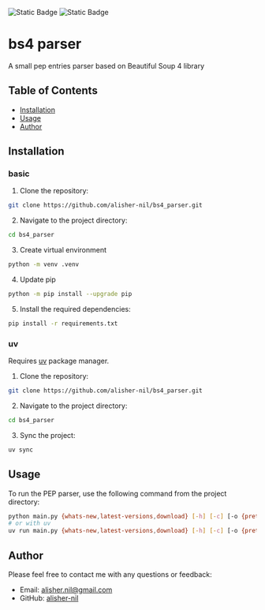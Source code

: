 ![Static Badge](https://img.shields.io/badge/python-3.10-%233776AB?logo=python)
![Static Badge](https://img.shields.io/badge/Beautiful%20Soup%204-v4.12.3-%233776AB)


# bs4 parser

A small pep entries parser based on Beautiful Soup 4 library

## Table of Contents
- [Installation](#installation)
- [Usage](#usage)
- [Author](#author)

## Installation

### basic
1. Clone the repository:

```bash
git clone https://github.com/alisher-nil/bs4_parser.git
```
2. Navigate to the project directory:
```bash
cd bs4_parser
```
3. Create virtual environment
```bash
python -m venv .venv
```
4. Update pip
```bash
python -m pip install --upgrade pip
```
5. Install the required dependencies:
```bash
pip install -r requirements.txt
```
### uv
Requires [uv](https://docs.astral.sh/uv/) package manager.
1. Clone the repository:

```bash
git clone https://github.com/alisher-nil/bs4_parser.git
```

2. Navigate to the project directory:

```bash
cd bs4_parser
```

3. Sync the project:
```bash
uv sync
```
## Usage
To run the PEP parser, use the following command from the project directory:
```bash
python main.py {whats-new,latest-versions,download} [-h] [-c] [-o {pretty,file}] 
# or with uv
uv run main.py {whats-new,latest-versions,download} [-h] [-c] [-o {pretty,file}] 
```
## Author
Please feel free to contact me with any questions or feedback:
- Email: alisher.nil@gmail.com
- GitHub: [alisher-nil](https://github.com/alisher-nil/)